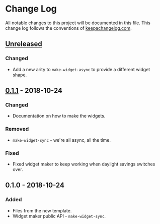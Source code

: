 # Change Log
All notable changes to this project will be documented in this file. This change log follows the conventions of [keepachangelog.com](http://keepachangelog.com/).

## [Unreleased]
### Changed
- Add a new arity to `make-widget-async` to provide a different widget shape.

## [0.1.1] - 2018-10-24
### Changed
- Documentation on how to make the widgets.

### Removed
- `make-widget-sync` - we're all async, all the time.

### Fixed
- Fixed widget maker to keep working when daylight savings switches over.

## 0.1.0 - 2018-10-24
### Added
- Files from the new template.
- Widget maker public API - `make-widget-sync`.

[Unreleased]: https://github.com/your-name/fo/compare/0.1.1...HEAD
[0.1.1]: https://github.com/your-name/fo/compare/0.1.0...0.1.1
